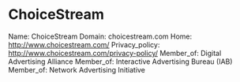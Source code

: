 
# ChoiceStream

Name: ChoiceStream
Domain: choicestream.com
Home: http://www.choicestream.com/
Privacy_policy: http://www.choicestream.com/privacy-policy/
Member_of: Digital Advertising Alliance
Member_of: Interactive Advertising Bureau (IAB)
Member_of: Network Advertising Initiative
